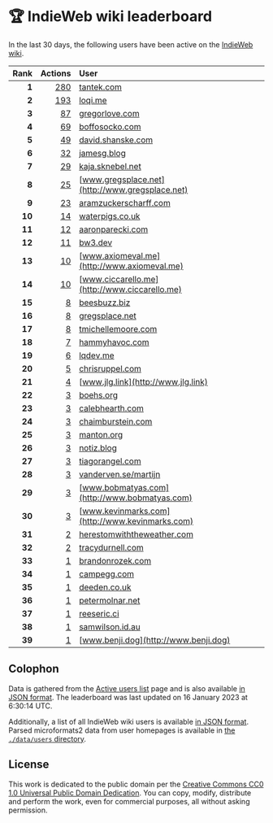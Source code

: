 # 🏆 IndieWeb wiki leaderboard

In the last 30 days, the following users have been active on the [IndieWeb wiki](https://indieweb.org).

| Rank | Actions | User |
|-----:|--------:|:-----|
| **1** | [280](https://indieweb.org/Special:Contributions/Tantek.com) | [tantek.com](http://tantek.com) |
| **2** | [193](https://indieweb.org/Special:Contributions/Loqi.me) | [loqi.me](http://loqi.me) |
| **3** | [87](https://indieweb.org/Special:Contributions/Gregorlove.com) | [gregorlove.com](http://gregorlove.com) |
| **4** | [69](https://indieweb.org/Special:Contributions/Boffosocko.com) | [boffosocko.com](http://boffosocko.com) |
| **5** | [49](https://indieweb.org/Special:Contributions/David.shanske.com) | [david.shanske.com](http://david.shanske.com) |
| **6** | [32](https://indieweb.org/Special:Contributions/Jamesg.blog) | [jamesg.blog](http://jamesg.blog) |
| **7** | [29](https://indieweb.org/Special:Contributions/Kaja.sknebel.net) | [kaja.sknebel.net](http://kaja.sknebel.net) |
| **8** | [25](https://indieweb.org/Special:Contributions/Www.gregsplace.net) | [www.gregsplace.net](http://www.gregsplace.net) |
| **9** | [23](https://indieweb.org/Special:Contributions/Aramzuckerscharff.com) | [aramzuckerscharff.com](http://aramzuckerscharff.com) |
| **10** | [14](https://indieweb.org/Special:Contributions/Waterpigs.co.uk) | [waterpigs.co.uk](http://waterpigs.co.uk) |
| **11** | [12](https://indieweb.org/Special:Contributions/Aaronparecki.com) | [aaronparecki.com](http://aaronparecki.com) |
| **12** | [11](https://indieweb.org/Special:Contributions/Bw3.dev) | [bw3.dev](http://bw3.dev) |
| **13** | [10](https://indieweb.org/Special:Contributions/Www.axiomeval.me) | [www.axiomeval.me](http://www.axiomeval.me) |
| **14** | [10](https://indieweb.org/Special:Contributions/Www.ciccarello.me) | [www.ciccarello.me](http://www.ciccarello.me) |
| **15** | [8](https://indieweb.org/Special:Contributions/Beesbuzz.biz) | [beesbuzz.biz](http://beesbuzz.biz) |
| **16** | [8](https://indieweb.org/Special:Contributions/Gregsplace.net) | [gregsplace.net](http://gregsplace.net) |
| **17** | [8](https://indieweb.org/Special:Contributions/Tmichellemoore.com) | [tmichellemoore.com](http://tmichellemoore.com) |
| **18** | [7](https://indieweb.org/Special:Contributions/Hammyhavoc.com) | [hammyhavoc.com](http://hammyhavoc.com) |
| **19** | [6](https://indieweb.org/Special:Contributions/Lqdev.me) | [lqdev.me](http://lqdev.me) |
| **20** | [5](https://indieweb.org/Special:Contributions/Chrisruppel.com) | [chrisruppel.com](http://chrisruppel.com) |
| **21** | [4](https://indieweb.org/Special:Contributions/Www.jlg.link) | [www.jlg.link](http://www.jlg.link) |
| **22** | [3](https://indieweb.org/Special:Contributions/Boehs.org) | [boehs.org](http://boehs.org) |
| **23** | [3](https://indieweb.org/Special:Contributions/Calebhearth.com) | [calebhearth.com](http://calebhearth.com) |
| **24** | [3](https://indieweb.org/Special:Contributions/Chaimburstein.com) | [chaimburstein.com](http://chaimburstein.com) |
| **25** | [3](https://indieweb.org/Special:Contributions/Manton.org) | [manton.org](http://manton.org) |
| **26** | [3](https://indieweb.org/Special:Contributions/Notiz.blog) | [notiz.blog](http://notiz.blog) |
| **27** | [3](https://indieweb.org/Special:Contributions/Tiagorangel.com) | [tiagorangel.com](http://tiagorangel.com) |
| **28** | [3](https://indieweb.org/Special:Contributions/Vanderven.se_martijn) | [vanderven.se/martijn](http://vanderven.se/martijn) |
| **29** | [3](https://indieweb.org/Special:Contributions/Www.bobmatyas.com) | [www.bobmatyas.com](http://www.bobmatyas.com) |
| **30** | [3](https://indieweb.org/Special:Contributions/Www.kevinmarks.com) | [www.kevinmarks.com](http://www.kevinmarks.com) |
| **31** | [2](https://indieweb.org/Special:Contributions/Herestomwiththeweather.com) | [herestomwiththeweather.com](http://herestomwiththeweather.com) |
| **32** | [2](https://indieweb.org/Special:Contributions/Tracydurnell.com) | [tracydurnell.com](http://tracydurnell.com) |
| **33** | [1](https://indieweb.org/Special:Contributions/Brandonrozek.com) | [brandonrozek.com](http://brandonrozek.com) |
| **34** | [1](https://indieweb.org/Special:Contributions/Campegg.com) | [campegg.com](http://campegg.com) |
| **35** | [1](https://indieweb.org/Special:Contributions/Deeden.co.uk) | [deeden.co.uk](http://deeden.co.uk) |
| **36** | [1](https://indieweb.org/Special:Contributions/Petermolnar.net) | [petermolnar.net](http://petermolnar.net) |
| **37** | [1](https://indieweb.org/Special:Contributions/Reeseric.ci) | [reeseric.ci](http://reeseric.ci) |
| **38** | [1](https://indieweb.org/Special:Contributions/Samwilson.id.au) | [samwilson.id.au](http://samwilson.id.au) |
| **39** | [1](https://indieweb.org/Special:Contributions/Www.benji.dog) | [www.benji.dog](http://www.benji.dog) |


## Colophon

Data is gathered from the [Active users list](https://indieweb.org/Special:ActiveUsers) page and is also available [in JSON format](https://github.com/jgarber623/indieweb-wiki-leaderboard/blob/main/data/leaderboard.json). The leaderboard was last updated on 16 January 2023 at 6:30:14 UTC.

Additionally, a list of all IndieWeb wiki users is available [in JSON format](https://github.com/jgarber623/indieweb-wiki-leaderboard/blob/main/data/users.json). Parsed microformats2 data from user homepages is available in [the `./data/users` directory](https://github.com/jgarber623/indieweb-wiki-leaderboard/blob/main/data/users).

## License

This work is dedicated to the public domain per the [Creative Commons CC0 1.0 Universal Public Domain Dedication](https://creativecommons.org/publicdomain/zero/1.0/). You can copy, modify, distribute and perform the work, even for commercial purposes, all without asking permission.
